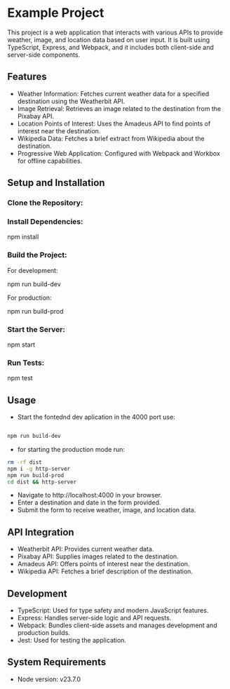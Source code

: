 # Example Project

This project is a web application that interacts with various APIs to provide weather, image, and location data based on user input. It is built using TypeScript, Express, and Webpack, and it includes both client-side and server-side components.

## Features

* Weather Information: Fetches current weather data for a specified destination using the Weatherbit API.
* Image Retrieval: Retrieves an image related to the destination from the Pixabay API.
* Location Points of Interest: Uses the Amadeus API to find points of interest near the destination.
* Wikipedia Data: Fetches a brief extract from Wikipedia about the destination.
* Progressive Web Application: Configured with Webpack and Workbox for offline capabilities.

## Setup and Installation

### Clone the Repository:

### Install Dependencies:

npm install

### Build the Project:

For development:

npm run build-dev

For production:

npm run build-prod

### Start the Server:

npm start

### Run Tests:

npm test

## Usage

* Start the fontednd dev aplication in the 4000 port use: 
```bash 

npm run build-dev
``` 
* for starting the production mode run:
```bash
rm -rf dist
npm i -g http-server
npm run build-prod
cd dist && http-server
```

* Navigate to http://localhost:4000 in your browser.
* Enter a destination and date in the form provided.
* Submit the form to receive weather, image, and location data.

## API Integration

* Weatherbit API: Provides current weather data.
* Pixabay API: Supplies images related to the destination.
* Amadeus API: Offers points of interest near the destination.
* Wikipedia API: Fetches a brief description of the destination.

## Development

* TypeScript: Used for type safety and modern JavaScript features.
* Express: Handles server-side logic and API requests.
* Webpack: Bundles client-side assets and manages development and production builds.
* Jest: Used for testing the application.

## System Requirements

* Node version: v23.7.0